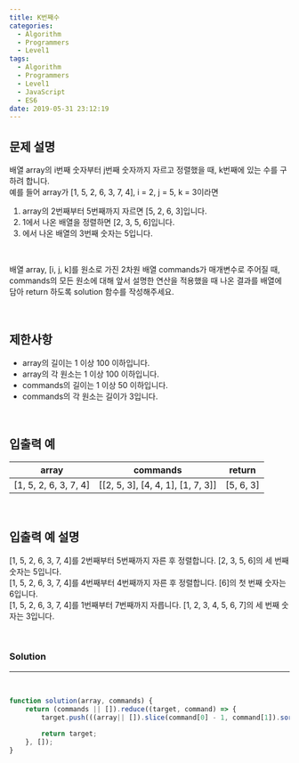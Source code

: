 ```yaml
---
title: K번째수
categories:
  - Algorithm
  - Programmers
  - Level1
tags:
  - Algorithm
  - Programmers
  - Level1
  - JavaScript
  - ES6
date: 2019-05-31 23:12:19
---
```


## 문제 설명
배열 array의 i번째 숫자부터 j번째 숫자까지 자르고 정렬했을 때, k번째에 있는 수를 구하려 합니다.
<br/>
예를 들어 array가 [1, 5, 2, 6, 3, 7, 4], i = 2, j = 5, k = 3이라면
<br/>

1. array의 2번째부터 5번째까지 자르면 [5, 2, 6, 3]입니다.
2. 1에서 나온 배열을 정렬하면 [2, 3, 5, 6]입니다.
3. 에서 나온 배열의 3번째 숫자는 5입니다.
<br/>

배열 array, [i, j, k]를 원소로 가진 2차원 배열 commands가 매개변수로 주어질 때,<br/>commands의 모든 원소에 대해 앞서 설명한 연산을 적용했을 때 나온 결과를 배열에 담아 return 하도록 solution 함수를 작성해주세요.

<br/>

## 제한사항
- array의 길이는 1 이상 100 이하입니다.
- array의 각 원소는 1 이상 100 이하입니다.
- commands의 길이는 1 이상 50 이하입니다.
- commands의 각 원소는 길이가 3입니다.

<br/>

## 입출력 예
| array | commands | return |
|---|:---:|---|
| [1, 5, 2, 6, 3, 7, 4]	| [[2, 5, 3], [4, 4, 1], [1, 7, 3]] | [5, 6, 3] |

<br/>
	
## 입출력 예 설명
[1, 5, 2, 6, 3, 7, 4]를 2번째부터 5번째까지 자른 후 정렬합니다. [2, 3, 5, 6]의 세 번째 숫자는 5입니다.<br/>
[1, 5, 2, 6, 3, 7, 4]를 4번째부터 4번째까지 자른 후 정렬합니다. [6]의 첫 번째 숫자는 6입니다.<br/>
[1, 5, 2, 6, 3, 7, 4]를 1번째부터 7번째까지 자릅니다. [1, 2, 3, 4, 5, 6, 7]의 세 번째 숫자는 3입니다.<br/>
    
<br/>

### Solution

---
<br/>
    
```javascript
function solution(array, commands) {
    return (commands || []).reduce((target, command) => {
        target.push(((array|| []).slice(command[0] - 1, command[1]).sort((a, b) => a - b))[command[2] - 1]);
       
        return target;
    }, []);
}
```
